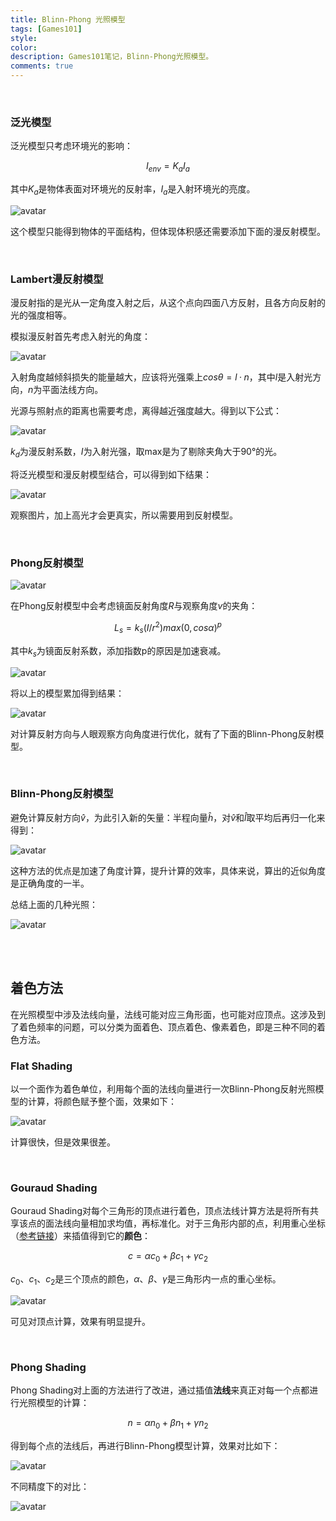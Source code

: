 ```yaml
---
title: Blinn-Phong 光照模型
tags: [Games101]
style: 
color: 
description: Games101笔记，Blinn-Phong光照模型。
comments: true
---
```


<script src="https://polyfill.io/v3/polyfill.min.js?features=es6"></script>
<script id="MathJax-script" async src="https://cdn.jsdelivr.net/npm/mathjax@3/es5/tex-mml-chtml.js"></script>
<script> 
MathJax = {
  tex: {
    inlineMath: [['$', '$']],
    processEscapes: true
  }
};
</script>
<br/>



### 泛光模型

泛光模型只考虑环境光的影响：


$$
I_{env} = K_aI_a
$$




其中$K_a$是物体表面对环境光的反射率，$I_a$是入射环境光的亮度。


![avatar](../assets/img/post/202008121357547.jpg)


这个模型只能得到物体的平面结构，但体现体积感还需要添加下面的漫反射模型。

<br/>

### Lambert漫反射模型
漫反射指的是光从一定角度入射之后，从这个点向四面八方反射，且各方向反射的光的强度相等。

模拟漫反射首先考虑入射光的角度：



![avatar](../assets/img/post/20200812140332852.jpg)


入射角度越倾斜损失的能量越大，应该将光强乘上$cosθ=l·n$，其中$l$是入射光方向，$n$为平面法线方向。

光源与照射点的距离也需要考虑，离得越近强度越大。得到以下公式：



![avatar](../assets/img/post/20200812140640363.jpg)


$k_d$为漫反射系数，$I$为入射光强，取max是为了剔除夹角大于90°的光。

将泛光模型和漫反射模型结合，可以得到如下结果：


![avatar](../assets/img/post/20200812140949114.jpg)


观察图片，加上高光才会更真实，所以需要用到反射模型。

<br/>

### Phong反射模型


![avatar](../assets/img/post/20200812144245611.png)


在Phong反射模型中会考虑镜面反射角度$R$与观察角度$v$的夹角：

$$
L_s=k_s(I/r^2)max(0,cosα)^p
$$

其中$k_s$为镜面反射系数，添加指数p的原因是加速衰减。



![avatar](../assets/img/post/20200812153215409.jpg)

将以上的模型累加得到结果：


![avatar](../assets/img/post/20200812153358920.jpg)


对计算反射方向与人眼观察方向角度进行优化，就有了下面的Blinn-Phong反射模型。

<br/>

### Blinn-Phong反射模型

避免计算反射方向$\hat{v}$，为此引入新的矢量：半程向量$\hat{h}$，对$\hat{v}$和$\hat{l}$取平均后再归一化来得到：

![avatar](../assets/img/post/20200812153647262.jpg)


这种方法的优点是加速了角度计算，提升计算的效率，具体来说，算出的近似角度是正确角度的一半。

总结上面的几种光照：


![avatar](../assets/img/post/20200812153845880.jpg)


<br/>
<br/>

## 着色方法
在光照模型中涉及法线向量，法线可能对应三角形面，也可能对应顶点。这涉及到了着色频率的问题，可以分类为面着色、顶点着色、像素着色，即是三种不同的着色方法。

### Flat Shading
以一个面作为着色单位，利用每个面的法线向量进行一次Blinn-Phong反射光照模型的计算，将颜色赋予整个面，效果如下：

![avatar](../assets/img/post/20200812154607549.jpg)


计算很快，但是效果很差。

<br/>

### Gouraud Shading
Gouraud Shading对每个三角形的顶点进行着色，顶点法线计算方法是将所有共享该点的面法线向量相加求均值，再标准化。对于三角形内部的点，利用重心坐标（[参考链接](https://zhuanlan.zhihu.com/p/144360079)）来插值得到它的**颜色**：

$$
c=αc_0+βc_1+γc_2
$$

$c_0$、$c_1$、$c_2$是三个顶点的颜色，$α$、$β$、$γ$是三角形内一点的重心坐标。


![avatar](../assets/img/post/20200812155037359.jpg)


可见对顶点计算，效果有明显提升。

<br/>

### Phong Shading
Phong Shading对上面的方法进行了改进，通过插值**法线**来真正对每一个点都进行光照模型的计算：

$$
n=αn_0+βn_1+γn_2
$$

得到每个点的法线后，再进行Blinn-Phong模型计算，效果对比如下：


![avatar](../assets/img/post/20200812155807317.jpg)


不同精度下的对比：

![avatar](../assets/img/post/20200812155753447.jpg)

